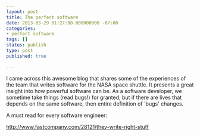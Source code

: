 ```yaml
---
layout: post
title: The perfect software
date: 2013-05-29 01:27:00.000000000 -07:00
categories:
- perfect software
tags: []
status: publish
type: post
published: true

---
```

I came across this awesome blog that shares some of the experiences of the team that writes software for the NASA space shuttle. It presents a great insight into how powerful software can be. As a software developer, we sometime take things (read bugs!) for granted, but if there are lives that depends on the same software, then entire definition of 'bugs' changes.

A must read for every software engineer:

<http://www.fastcompany.com/28121/they-write-right-stuff>